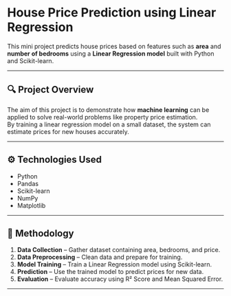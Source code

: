 #  House Price Prediction using Linear Regression

This mini project predicts house prices based on features such as **area** and **number of bedrooms** using a **Linear Regression model** built with Python and Scikit-learn.

---

## 🔍 Project Overview
The aim of this project is to demonstrate how **machine learning** can be applied to solve real-world problems like property price estimation.  
By training a linear regression model on a small dataset, the system can estimate prices for new houses accurately.

---

## ⚙️ Technologies Used
- Python  
- Pandas  
- Scikit-learn  
- NumPy  
- Matplotlib  

---

## 🧠 Methodology
1. **Data Collection** – Gather dataset containing area, bedrooms, and price.  
2. **Data Preprocessing** – Clean data and prepare for training.  
3. **Model Training** – Train a Linear Regression model using Scikit-learn.  
4. **Prediction** – Use the trained model to predict prices for new data.  
5. **Evaluation** – Evaluate accuracy using R² Score and Mean Squared Error.

---

